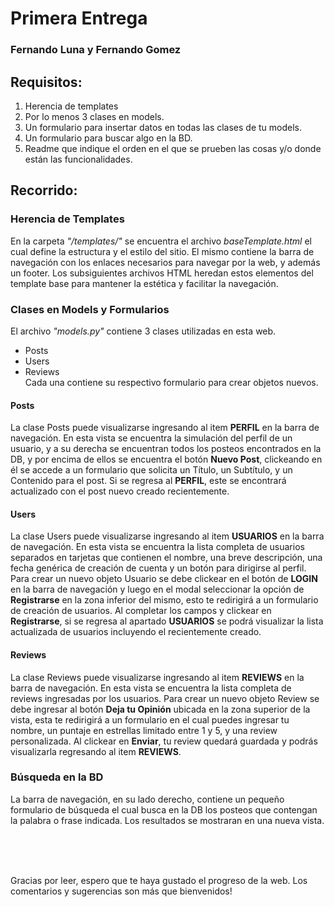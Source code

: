 # Primera Entrega

### Fernando Luna y Fernando Gomez

## Requisitos:
1. Herencia de templates
2. Por lo menos 3 clases en models.
3. Un formulario para insertar datos en todas las clases de tu models.
4. Un formulario para buscar algo en la BD.
5. Readme que indique el orden en el que se prueben las cosas y/o donde están las funcionalidades.

## Recorrido:

### Herencia de Templates
En la carpeta _"/templates/"_ se encuentra el archivo _baseTemplate.html_ el cual define la estructura y el estilo del sitio. El mismo contiene la barra de navegación con los enlaces necesarios para navegar por la web, y además un footer. Los subsiguientes archivos HTML heredan estos elementos del template base para mantener la estética y facilitar la navegación.

### Clases en Models y Formularios
El archivo _"models.py"_ contiene 3 clases utilizadas en esta web. <br>
- Posts  <br>
- Users  <br>
- Reviews  <br>
Cada una contiene su respectivo formulario para crear objetos nuevos.
#### Posts
La clase Posts puede visualizarse ingresando al item **PERFIL** en la barra de navegación. En esta vista se encuentra la simulación del perfil de un usuario, y a su derecha se encuentran todos los posteos encontrados en la DB, y por encima de ellos se encuentra el botón **Nuevo Post**, clickeando en él se accede a un formulario que solicita un Título, un Subtítulo, y un Contenido para el post. Si se regresa al **PERFIL**, este se encontrará actualizado con el post nuevo creado recientemente.

#### Users
La clase Users puede visualizarse ingresando al item **USUARIOS** en la barra de navegación. En esta vista se encuentra la lista completa de usuarios separados en tarjetas que contienen el nombre, una breve descripción, una fecha genérica de creación de cuenta y un botón para dirigirse al perfil. Para crear un nuevo objeto Usuario se debe clickear en el botón de **LOGIN** en la barra de navegación y luego en el modal seleccionar la opción de **Registrarse** en la zona inferior del mismo, esto te redirigirá a un formulario de creación de usuarios. Al completar los campos y clickear en **Registrarse**, si se regresa al apartado **USUARIOS** se podrá visualizar la lista actualizada de usuarios incluyendo el recientemente creado.

#### Reviews
La clase Reviews puede visualizarse ingresando al item **REVIEWS** en la barra de navegación. En esta vista se encuentra la lista completa de reviews ingresadas por los usuarios. Para crear un nuevo objeto Review se debe ingresar al botón **Deja tu Opinión** ubicada en la zona superior de la vista, esta te redirigirá a un formulario en el cual puedes ingresar tu nombre, un puntaje en estrellas limitado entre 1 y 5, y una review personalizada. Al clickear en **Enviar**, tu review quedará guardada y podrás visualizarla regresando al item **REVIEWS**.

### Búsqueda en la BD

La barra de navegación, en su lado derecho, contiene un pequeño formulario de búsqueda el cual busca en la DB los posteos que contengan la palabra o frase indicada. Los resultados se mostraran en una nueva vista.

<br>
<br>
<br>

Gracias por leer, espero que te haya gustado el progreso de la web. Los comentarios y sugerencias son más que bienvenidos!
